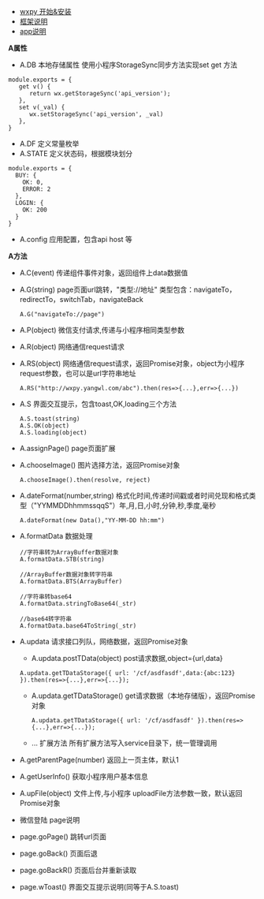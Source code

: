 - [wxpy 开始&安装](https://coding.net/s/8af23452-22e6-4ea6-9f4b-6fa2187177fa)
- [框架说明](url)
- [app说明](url)

**A属性** 
- A.DB
    本地存储属性 使用小程序StorageSync同步方法实现set get 方法

```
module.exports = {
   get v() {
      return wx.getStorageSync('api_version');
   },
   set v(_val) {
      wx.setStorageSync('api_version', _val)
   },
}
```

- A.DF
    定义常量枚举
- A.STATE
    定义状态码，根据模块划分

```
module.exports = {
  BUY: {
    OK: 0,
    ERROR: 2
  },
  LOGIN: {
    OK: 200
  }
}
```

- A.config
    应用配置，包含api host 等

**A方法**
* A.C(event)
    传递组件事件对象，返回组件上data数据值
* A.G(string)
    page页面url跳转，"类型://地址"
    类型包含：navigateTo，redirectTo，switchTab，navigateBack
    ```
    A.G("navigateTo://page")
    ```
* A.P(object)
    微信支付请求,传递与小程序相同类型参数

* A.R(object)
    网络通信request请求
* A.RS(object)
    网络通信request请求，返回Promise对象，object为小程序request参数，也可以是url字符串地址
    ```
    A.RS("http://wxpy.yangwl.com/abc").then(res=>{...},err=>{...})
    ```
    
* A.S
    界面交互提示，包含toast,OK,loading三个方法
    ```
    A.S.toast(string)
    A.S.OK(object)
    A.S.loading(object)
    ```
    
* A.assignPage()
     page页面扩展

* A.chooseImage()
    图片选择方法，返回Promise对象
    ```
    A.chooseImage().then(resolve, reject)
    ```
* A.dateFormat(number,string)
    格式化时间,传递时间戳或者时间兑现和格式类型（"YYMMDDhhmmssqqS"）年,月,日,小时,分钟,秒,季度,毫秒
    ```
    A.dateFormat(new Data(),"YY-MM-DD hh:mm")
    ```
* A.formatData
    数据处理
    ```
    //字符串转为ArrayBuffer数据对象
    A.formatData.STB(string)

    //ArrayBuffer数据对象转字符串
    A.formatData.BTS(ArrayBuffer)

    //字符串转base64
    A.formatData.stringToBase64(_str)

    //base64转字符串
    A.formatData.base64ToString(_str)
    ```
* A.updata
    请求接口列队，网络数据，返回Promise对象
     - A.updata.postTData(object)
    post请求数据,object={url,data}
    ```
    A.updata.getTDataStorage({ url: '/cf/asdfasdf',data:{abc:123} }).then(res=>{...},err=>{...});
    ```
    - A.updata.getTDataStorage()
        get请求数据（本地存储版），返回Promise对象
 
        ```
        A.updata.getTDataStorage({ url: '/cf/asdfasdf' }).then(res=>{...},err=>{...});
        ```
  -  ...  扩展方法
    所有扩展方法写入service目录下，统一管理调用

* A.getParentPage(number)
    返回上一页主体，默认1
* A.getUserInfo()
    获取小程序用户基本信息
* A.upFile(object)
    文件上传,与小程序 uploadFile方法参数一致，默认返回Promise对象
    
*  微信登陆
    page说明

* page.goPage()
    跳转url页面
* page.goBack()
    页面后退
* page.goBackR()
    页面后台并重新读取
* page.wToast()
     界面交互提示说明(同等于A.S.toast)


